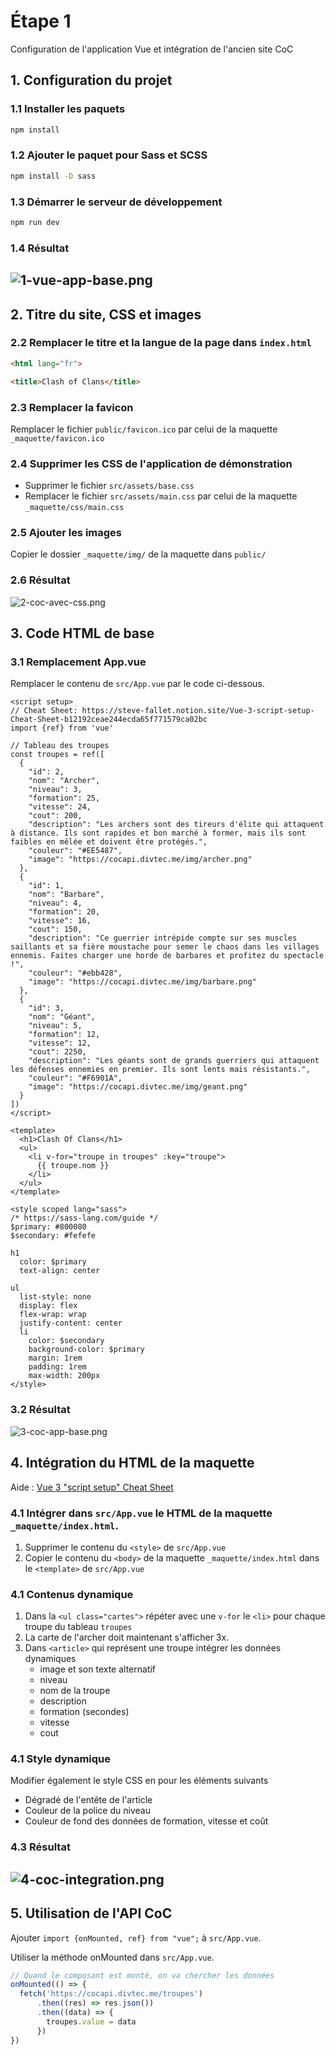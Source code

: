 # Étape 1
Configuration de l'application Vue et intégration de l'ancien site CoC

## 1. Configuration du projet
### 1.1 Installer les paquets 
```sh
npm install
```
### 1.2 Ajouter le paquet pour Sass et SCSS
```sh
npm install -D sass
```
### 1.3 Démarrer le serveur de développement
```sh
npm run dev
```
### 1.4 Résultat
 ![1-vue-app-base.png](_medias%2F1-vue-app-base.png)
---
## 2. Titre du site, CSS et images
### 2.2 Remplacer le titre et la langue de la page dans `index.html`
```html
<html lang="fr">
```
```html
<title>Clash of Clans</title>
```
### 2.3 Remplacer la favicon
Remplacer le fichier `public/favicon.ico` par celui de la maquette `_maquette/favicon.ico`
### 2.4 Supprimer les CSS de l'application de démonstration
* Supprimer le fichier `src/assets/base.css`
* Remplacer le fichier `src/assets/main.css` par celui de la maquette `_maquette/css/main.css`
### 2.5 Ajouter les images
Copier le dossier `_maquette/img/` de la maquette dans `public/`
### 2.6 Résultat
![2-coc-avec-css.png](_medias%2F2-coc-avec-css.png)

## 3. Code HTML de base 
### 3.1 Remplacement App.vue
Remplacer le contenu de `src/App.vue` par le code ci-dessous.
```vue
<script setup>
// Cheat Sheet: https://steve-fallet.notion.site/Vue-3-script-setup-Cheat-Sheet-b12192ceae244ecda65f771579ca02bc
import {ref} from 'vue'

// Tableau des troupes
const troupes = ref([
  {
    "id": 2,
    "nom": "Archer",
    "niveau": 3,
    "formation": 25,
    "vitesse": 24,
    "cout": 200,
    "description": "Les archers sont des tireurs d'élite qui attaquent à distance. Ils sont rapides et bon marché à former, mais ils sont faibles en mêlée et doivent être protégés.",
    "couleur": "#EE5487",
    "image": "https://cocapi.divtec.me/img/archer.png"
  },
  {
    "id": 1,
    "nom": "Barbare",
    "niveau": 4,
    "formation": 20,
    "vitesse": 16,
    "cout": 150,
    "description": "Ce guerrier intrépide compte sur ses muscles saillants et sa fière moustache pour semer le chaos dans les villages ennemis. Faites charger une horde de barbares et profitez du spectacle !",
    "couleur": "#ebb428",
    "image": "https://cocapi.divtec.me/img/barbare.png"
  },
  {
    "id": 3,
    "nom": "Géant",
    "niveau": 5,
    "formation": 12,
    "vitesse": 12,
    "cout": 2250,
    "description": "Les géants sont de grands guerriers qui attaquent les défenses ennemies en premier. Ils sont lents mais résistants.",
    "couleur": "#F6901A",
    "image": "https://cocapi.divtec.me/img/geant.png"
  }
])
</script>

<template>
  <h1>Clash Of Clans</h1>
  <ul>
    <li v-for="troupe in troupes" :key="troupe">
      {{ troupe.nom }}
    </li>
  </ul>
</template>

<style scoped lang="sass">
/* https://sass-lang.com/guide */
$primary: #800080
$secondary: #fefefe

h1
  color: $primary
  text-align: center

ul
  list-style: none
  display: flex
  flex-wrap: wrap
  justify-content: center
  li
    color: $secondary
    background-color: $primary
    margin: 1rem
    padding: 1rem
    max-width: 200px
</style>
```

### 3.2 Résultat
  ![3-coc-app-base.png](_medias%2F3-coc-app-base.png)

## 4. Intégration du HTML de la maquette
Aide : [Vue 3 "script setup" Cheat Sheet](https://steve-fallet.notion.site/Vue-3-script-setup-Cheat-Sheet-b12192ceae244ecda65f771579ca02bc)

### 4.1 Intégrer dans `src/App.vue` le HTML de la maquette `_maquette/index.html`.

1. Supprimer le contenu du `<style>` de `src/App.vue`
2. Copier le contenu du `<body>` de la maquette `_maquette/index.html` dans le `<template>` de `src/App.vue`

### 4.1 Contenus dynamique
1. Dans la `<ul class="cartes">` répéter avec une `v-for` le `<li>` pour chaque troupe du tableau `troupes` 
2. La carte de l'archer doit maintenant s'afficher 3x.
3. Dans `<article>` qui représent une troupe intégrer les données dynamiques
   * image et son texte alternatif
   * niveau
   * nom de la troupe
   * description
   * formation (secondes)
   * vitesse
   * cout
### 4.1 Style dynamique
Modifier également le style CSS en pour les éléments suivants
   * Dégradé de l'entête de l'article
   * Couleur de la police du niveau
   * Couleur de fond des données de formation, vitesse et coût

### 4.3 Résultat   
![4-coc-integration.png](_medias%2F4-coc-integration.png)
---

## 5. Utilisation de l'API CoC

Ajouter `import {onMounted, ref} from "vue";` à `src/App.vue`.

Utiliser la méthode onMounted dans `src/App.vue`.

```javascript
// Quand le composant est monté, on va chercher les données
onMounted(() => {
  fetch('https://cocapi.divtec.me/troupes')
      .then((res) => res.json())
      .then((data) => {
        troupes.value = data
      })
})
```
